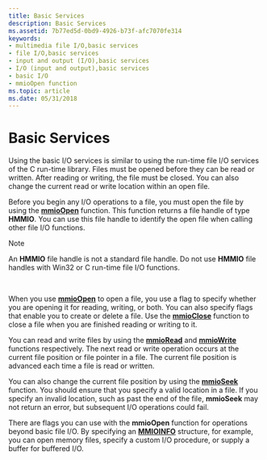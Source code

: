 ```yaml
---
title: Basic Services
description: Basic Services
ms.assetid: 7b77ed5d-0bd9-4926-b73f-afc7070fe314
keywords:
- multimedia file I/O,basic services
- file I/O,basic services
- input and output (I/O),basic services
- I/O (input and output),basic services
- basic I/O
- mmioOpen function
ms.topic: article
ms.date: 05/31/2018
---
```


# Basic Services

Using the basic I/O services is similar to using the run-time file I/O services of the C run-time library. Files must be opened before they can be read or written. After reading or writing, the file must be closed. You can also change the current read or write location within an open file.

Before you begin any I/O operations to a file, you must open the file by using the [**mmioOpen**](/windows/win32/api/mmiscapi/nf-mmiscapi-mmioopen) function. This function returns a file handle of type **HMMIO**. You can use this file handle to identify the open file when calling other file I/O functions.

> [!Note]  
> An **HMMIO** file handle is not a standard file handle. Do not use **HMMIO** file handles with Win32 or C run-time file I/O functions.

 

When you use [**mmioOpen**](/windows/win32/api/mmiscapi/nf-mmiscapi-mmioopen) to open a file, you use a flag to specify whether you are opening it for reading, writing, or both. You can also specify flags that enable you to create or delete a file. Use the [**mmioClose**](/windows/win32/api/mmiscapi/nf-mmiscapi-mmioclose) function to close a file when you are finished reading or writing to it.

You can read and write files by using the [**mmioRead**](/windows/win32/api/mmiscapi/nf-mmiscapi-mmioread) and [**mmioWrite**](/windows/win32/api/mmiscapi/nf-mmiscapi-mmiowrite) functions respectively. The next read or write operation occurs at the current file position or file pointer in a file. The current file position is advanced each time a file is read or written.

You can also change the current file position by using the [**mmioSeek**](/windows/win32/api/mmiscapi/nf-mmiscapi-mmioseek) function. You should ensure that you specify a valid location in a file. If you specify an invalid location, such as past the end of the file, **mmioSeek** may not return an error, but subsequent I/O operations could fail.

There are flags you can use with the **mmioOpen** function for operations beyond basic file I/O. By specifying an [**MMIOINFO**](/previous-versions//dd757322(v=vs.85)) structure, for example, you can open memory files, specify a custom I/O procedure, or supply a buffer for buffered I/O.

 

 